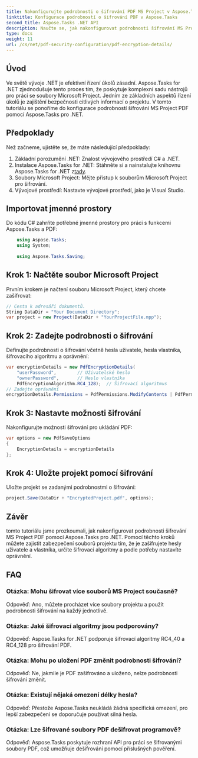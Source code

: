 ```yaml
---
title: Nakonfigurujte podrobnosti o šifrování PDF MS Project v Aspose.Tasks
linktitle: Konfigurace podrobností o šifrování PDF v Aspose.Tasks
second_title: Aspose.Tasks .NET API
description: Naučte se, jak nakonfigurovat podrobnosti šifrování MS Project PDF v Aspose.Tasks pro .NET. Zabezpečte své projektové soubory hesly uživatelů a vlastníků.
type: docs
weight: 11
url: /cs/net/pdf-security-configuration/pdf-encryption-details/
---
```

## Úvod
Ve světě vývoje .NET je efektivní řízení úkolů zásadní. Aspose.Tasks for .NET zjednodušuje tento proces tím, že poskytuje komplexní sadu nástrojů pro práci se soubory Microsoft Project. Jedním ze základních aspektů řízení úkolů je zajištění bezpečnosti citlivých informací o projektu. V tomto tutoriálu se ponoříme do konfigurace podrobností šifrování MS Project PDF pomocí Aspose.Tasks pro .NET.
## Předpoklady
Než začneme, ujistěte se, že máte následující předpoklady:
1. Základní porozumění .NET: Znalost vývojového prostředí C# a .NET.
2.  Instalace Aspose.Tasks for .NET: Stáhněte si a nainstalujte knihovnu Aspose.Tasks for .NET z[tady](https://releases.aspose.com/tasks/net/).
3. Soubory Microsoft Project: Mějte přístup k souborům Microsoft Project pro šifrování.
4. Vývojové prostředí: Nastavte vývojové prostředí, jako je Visual Studio.

## Importovat jmenné prostory
Do kódu C# zahrňte potřebné jmenné prostory pro práci s funkcemi Aspose.Tasks a PDF:
```csharp
    using Aspose.Tasks;
    using System;
    
    using Aspose.Tasks.Saving;
```
## Krok 1: Načtěte soubor Microsoft Project
Prvním krokem je načtení souboru Microsoft Project, který chcete zašifrovat:
```csharp
// Cesta k adresáři dokumentů.
String DataDir = "Your Document Directory";
var project = new Project(DataDir + "YourProjectFile.mpp");
```
## Krok 2: Zadejte podrobnosti o šifrování
Definujte podrobnosti o šifrování včetně hesla uživatele, hesla vlastníka, šifrovacího algoritmu a oprávnění:
```csharp
var encryptionDetails = new PdfEncryptionDetails(
    "userPassword",        // Uživatelské heslo
    "ownerPassword",       // Heslo vlastníka
    PdfEncryptionAlgorithm.RC4_128);  // Šifrovací algoritmus
// Zadejte oprávnění
encryptionDetails.Permissions = PdfPermissions.ModifyContents | PdfPermissions.ModifyAnnotations;
```
## Krok 3: Nastavte možnosti šifrování
Nakonfigurujte možnosti šifrování pro ukládání PDF:
```csharp
var options = new PdfSaveOptions
{
    EncryptionDetails = encryptionDetails
};
```
## Krok 4: Uložte projekt pomocí šifrování
Uložte projekt se zadanými podrobnostmi o šifrování:
```csharp
project.Save(DataDir + "EncryptedProject.pdf", options);
```

## Závěr
tomto tutoriálu jsme prozkoumali, jak nakonfigurovat podrobnosti šifrování MS Project PDF pomocí Aspose.Tasks pro .NET. Pomocí těchto kroků můžete zajistit zabezpečení souborů projektu tím, že je zašifrujete hesly uživatele a vlastníka, určíte šifrovací algoritmy a podle potřeby nastavíte oprávnění.
## FAQ
### Otázka: Mohu šifrovat více souborů MS Project současně?
Odpověď: Ano, můžete procházet více soubory projektu a použít podrobnosti šifrování na každý jednotlivě.
### Otázka: Jaké šifrovací algoritmy jsou podporovány?
Odpověď: Aspose.Tasks for .NET podporuje šifrovací algoritmy RC4_40 a RC4_128 pro šifrování PDF.
### Otázka: Mohu po uložení PDF změnit podrobnosti šifrování?
Odpověď: Ne, jakmile je PDF zašifrováno a uloženo, nelze podrobnosti šifrování změnit.
### Otázka: Existují nějaká omezení délky hesla?
Odpověď: Přestože Aspose.Tasks neukládá žádná specifická omezení, pro lepší zabezpečení se doporučuje používat silná hesla.
### Otázka: Lze šifrované soubory PDF dešifrovat programově?
Odpověď: Aspose.Tasks poskytuje rozhraní API pro práci se šifrovanými soubory PDF, což umožňuje dešifrování pomocí příslušných pověření.